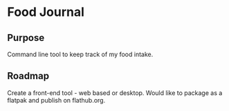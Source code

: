 # Food Journal

## Purpose
Command line tool to keep track of my food intake.

## Roadmap
Create a front-end tool - web based or desktop.
Would like to package as a flatpak and publish on flathub.org.